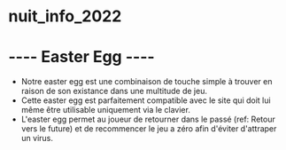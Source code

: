 # nuit_info_2022
# ---- Easter Egg ----
- Notre easter egg est une combinaison de touche simple à trouver en raison de son existance dans une multitude de jeu.
- Cette easter egg est parfaitement compatible avec le site qui doit lui même être utilisable uniquement via le clavier.
- L'easter egg permet au joueur de retourner dans le passé (ref: Retour vers le future) et de recommencer le jeu a zéro afin d'éviter d'attraper un virus.
